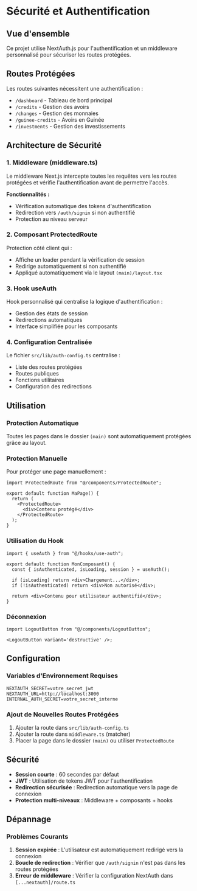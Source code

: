 # Sécurité et Authentification

## Vue d'ensemble

Ce projet utilise NextAuth.js pour l'authentification et un middleware personnalisé pour sécuriser les routes protégées.

## Routes Protégées

Les routes suivantes nécessitent une authentification :

- `/dashboard` - Tableau de bord principal
- `/credits` - Gestion des avoirs
- `/changes` - Gestion des monnaies
- `/guinee-credits` - Avoirs en Guinée
- `/investments` - Gestion des investissements

## Architecture de Sécurité

### 1. Middleware (middleware.ts)

Le middleware Next.js intercepte toutes les requêtes vers les routes protégées et vérifie l'authentification avant de permettre l'accès.

**Fonctionnalités :**

- Vérification automatique des tokens d'authentification
- Redirection vers `/auth/signin` si non authentifié
- Protection au niveau serveur

### 2. Composant ProtectedRoute

Protection côté client qui :

- Affiche un loader pendant la vérification de session
- Redirige automatiquement si non authentifié
- Appliqué automatiquement via le layout `(main)/layout.tsx`

### 3. Hook useAuth

Hook personnalisé qui centralise la logique d'authentification :

- Gestion des états de session
- Redirections automatiques
- Interface simplifiée pour les composants

### 4. Configuration Centralisée

Le fichier `src/lib/auth-config.ts` centralise :

- Liste des routes protégées
- Routes publiques
- Fonctions utilitaires
- Configuration des redirections

## Utilisation

### Protection Automatique

Toutes les pages dans le dossier `(main)` sont automatiquement protégées grâce au layout.

### Protection Manuelle

Pour protéger une page manuellement :

```tsx
import ProtectedRoute from "@/components/ProtectedRoute";

export default function MaPage() {
  return (
    <ProtectedRoute>
      <div>Contenu protégé</div>
    </ProtectedRoute>
  );
}
```

### Utilisation du Hook

```tsx
import { useAuth } from "@/hooks/use-auth";

export default function MonComposant() {
  const { isAuthenticated, isLoading, session } = useAuth();

  if (isLoading) return <div>Chargement...</div>;
  if (!isAuthenticated) return <div>Non autorisé</div>;

  return <div>Contenu pour utilisateur authentifié</div>;
}
```

### Déconnexion

```tsx
import LogoutButton from "@/components/LogoutButton";

<LogoutButton variant='destructive' />;
```

## Configuration

### Variables d'Environnement Requises

```env
NEXTAUTH_SECRET=votre_secret_jwt
NEXTAUTH_URL=http://localhost:3000
INTERNAL_AUTH_SECRET=votre_secret_interne
```

### Ajout de Nouvelles Routes Protégées

1. Ajouter la route dans `src/lib/auth-config.ts`
2. Ajouter la route dans `middleware.ts` (matcher)
3. Placer la page dans le dossier `(main)` ou utiliser `ProtectedRoute`

## Sécurité

- **Session courte** : 60 secondes par défaut
- **JWT** : Utilisation de tokens JWT pour l'authentification
- **Redirection sécurisée** : Redirection automatique vers la page de connexion
- **Protection multi-niveaux** : Middleware + composants + hooks

## Dépannage

### Problèmes Courants

1. **Session expirée** : L'utilisateur est automatiquement redirigé vers la connexion
2. **Boucle de redirection** : Vérifier que `/auth/signin` n'est pas dans les routes protégées
3. **Erreur de middleware** : Vérifier la configuration NextAuth dans `[...nextauth]/route.ts`
